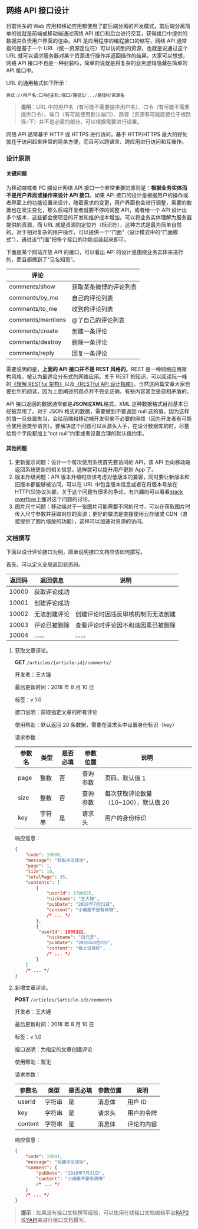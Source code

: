 ## 网络 API 接口设计

目前许多的 Web 应用和移动应用都使用了前后端分离的开发模式，前后端分离简单的说就是前端或移动端通过网络 API 接口和后台进行交互，获得接口中提供的数据并负责用户界面的渲染。API 是应用程序的编程接口的缩写，网络 API 通常指的是基于一个 URL（统一资源定位符）可以访问到的资源，也就是说通过这个 URL 就可以请求服务器对某个资源进行操作并返回操作的结果。大家可以想想，网络 API 接口不也是一种封装吗，简单的说就是将复杂的业务逻辑隐藏在简单的 API 接口中。

URL 的通用格式如下所示：

```
协议://用户名:口令@主机:端口/路径1/.../路径N/资源名
```

> **说明**：URL 中的用户名（有可能不需要提供用户名）、口令（有可能不需要提供口令）、端口（有可能使用默认端口）、路径（资源有可能直接位于根路径`/`下）并不是必需的部分，可以根据需要进行设置。

网络 API 通常基于 HTTP 或 HTTPS 进行访问，基于 HTTP/HTTPS 最大的好处就在于访问起来非常的简单方便，而且可以跨语言、跨应用进行访问和互操作。

### 设计原则

#### 关键问题

为移动端或者 PC 端设计网络 API 接口一个非常重要的原则是：**根据业务实体而不是用户界面或操作来设计 API 接口**。如果 API 接口的设计是根据用户的操作或者界面上的功能设置来设计，随着需求的变更，用户界面也会进行调整，需要的数据也在发生变化，那么后端开发者就要不停的调整 API，或者给一个 API 设计出多个版本，这些都会使项目的开发和维护成本增加。可以将业务实体理解为服务器提供的资源，而 URL 就是资源的定位符（标识符），这种方式是最为简单自然的。对于相对复杂的用户操作，可以提供一个“门面”（设计模式中的“门面模式”），通过该“门面”把多个接口的功能组装起来即可。

下面是某个网站开放 API 的接口，可以看出 API 的设计是围绕业务实体来进行的，而且都做到了“见名知意”。

| 评论              |                        |
| ----------------- | ---------------------- |
| comments/show     | 获取某条微博的评论列表 |
| comments/by_me    | 自己的评论列表         |
| comments/to_me    | 收到的评论列表         |
| comments/mentions | @了自己的评论列表      |
| comments/create   | 创建一条评论           |
| comments/destroy  | 删除一条评论           |
| comments/reply    | 回复一条评论           |

需要说明的是，**上面的 API 接口并不是 REST 风格的**。REST 是一种网络应用架构风格，被认为最适合分布式的网络应用。关于 REST 的知识，可以阅读阮一峰的[《理解 RESTful 架构》](http://www.ruanyifeng.com/blog/2011/09/restful.html)以及[《RESTful API 设计指南》](http://www.ruanyifeng.com/blog/2014/05/restful_api.html)，当然这两篇文章大家也要批判的阅读，因为上面阐述的观点并不完全正确，有些内容甚至是自相矛盾的。

API 接口返回的数据通常都是**JSON**或**XML**格式，XML 这种数据格式目前基本已经被弃用了。对于 JSON 格式的数据，需要做到不要返回 null 这的值，因为这样的值一旦处置失当，会给前端和移动端开发带来不必要的麻烦（因为开发者有可能会使用强类型语言）。要解决这个问题可以从源头入手，在设计数据库的时，尽量给每个字段都加上“not null”约束或者设置合理的默认值约束。

#### 其他问题

1. 更新提示问题：设计一个每次使用系统首先要访问的 API，该 API 会向移动端返回系统更新的相关信息，这样就可以提升用户更新 App 了。
2. 版本升级问题：API 版本升级时应该考虑对低版本的兼容，同时要让新版本和旧版本都能够被访问，可以在 URL 中包含版本信息或者在将版本号放在 HTTP(S)协议头部，关于这个问题有很多的争论，有兴趣的可以看看[stack overflow](https://stackoverflow.com/questions/972226/how-to-version-rest-uris)上面对这个问题的讨论。
3. 图片尺寸问题：移动端对于一张图片可能需要不同的尺寸，可以在获取图片时传入尺寸参数并获取对应的资源；更好的做法是直接使用云存储或 CDN（直接提供了图片缩放的功能），这样可以加速对资源的访问。

### 文档撰写

下面以设计评论接口为例，简单说明接口文档应该如何撰写。

首先，可以定义全局返回状态码。

| 返回码 | 返回信息     | 说明                               |
| ------ | ------------ | ---------------------------------- |
| 10000  | 获取评论成功 |                                    |
| 10001  | 创建评论成功 |                                    |
| 10002  | 无法创建评论 | 创建评论时因违反审核机制而无法创建 |
| 10003  | 评论已被删除 | 查看评论时评论因不和谐因素已被删除 |
| 10004  | ……           | ……                                 |

1. 获取文章评论。

   **GET** `/articles/{article-id}/comments/`

   开发者：王大锤

   最后更新时间：2018 年 8 月 10 日

   标签：v 1.0

   接口说明：获取指定文章的所有评论

   使用帮助：默认返回 20 条数据，需要在请求头中设置身份标识（key）

   请求参数：

   | 参数名 | 类型   | 是否必填 | 参数位置 | 说明                                  |
   | ------ | ------ | -------- | -------- | ------------------------------------- |
   | page   | 整数   | 否       | 查询参数 | 页码，默认值 1                        |
   | size   | 整数   | 否       | 查询参数 | 每次获取评论数量（10~100），默认值 20 |
   | key    | 字符串 | 是       | 请求头   | 用户的身份标识                        |

   响应信息：

   ```JSON
   {
       "code": 10000,
       "message": "获取评论成功",
       "page": 1,
       "size": 10,
       "totalPage": 35,
       "contents": [
           {
               "userId": 1700095,
               "nickname": "王大锤",
               "pubDate": "2018年7月31日",
               "content": "小编是不是有病呀",
               /* ... */
           },
           {
           	"userId", 1995322,
               "nickname": "白元芳",
               "pubDate": "2018年8月2日",
               "content": "楼上说得好",
               /* ... */
           }
       ]
       /* ... */
   }
   ```

2. 新增文章评论。

   **POST** `/articles/{article-id}/comments`

   开发者：王大锤

   最后更新时间：2018 年 8 月 10 日

   标签：v 1.0

   接口说明：为指定的文章创建评论

   使用帮助：暂无

   请求参数：

   | 参数名  | 类型   | 是否必填 | 参数位置 | 说明       |
   | ------- | ------ | -------- | -------- | ---------- |
   | userId  | 字符串 | 是       | 消息体   | 用户 ID    |
   | key     | 字符串 | 是       | 请求头   | 用户的令牌 |
   | content | 字符串 | 是       | 消息体   | 评论的内容 |

   响应信息：

   ```JSON
   {
       "code": 10001,
       "message": "创建评论成功",
       "comment": {
           "pubDate": "2018年7月31日",
           "content": "小编是不是有病呀"
           /* ... */
       }
       /* ... */
   }
   ```

> **提示**：如果没有接口文档撰写经验，可以使用在线接口文档编辑平台[RAP2](http://rap2.taobao.org/)或[YAPI](http://yapi.demo.qunar.com/)来进行接口文档撰写。
